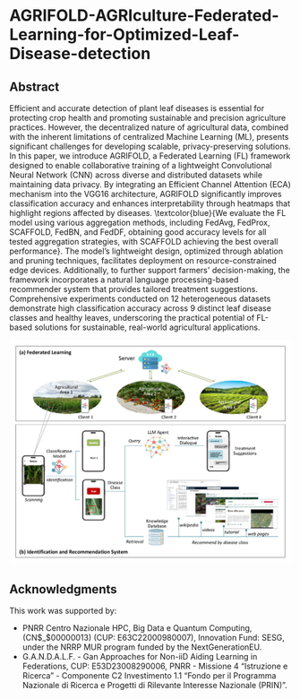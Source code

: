 # AGRIFOLD-AGRIculture-Federated-Learning-for-Optimized-Leaf-Disease-detection

## Abstract
Efficient and accurate detection of plant leaf diseases is essential for protecting crop health and promoting sustainable and precision agriculture practices. However, the decentralized nature of agricultural data, combined with the inherent limitations of centralized Machine Learning (ML), presents significant challenges for developing scalable, privacy-preserving solutions. In this paper, we introduce AGRIFOLD, a Federated Learning (FL) framework designed to enable collaborative training of a lightweight Convolutional Neural Network (CNN) across diverse and distributed datasets while maintaining data privacy. By integrating an Efficient Channel Attention (ECA) mechanism into the VGG16 architecture, AGRIFOLD significantly improves classification accuracy and enhances interpretability through heatmaps that highlight regions affected by diseases. \textcolor{blue}{We evaluate the FL model using various aggregation methods, including FedAvg, FedProx, SCAFFOLD, FedBN, and FedDF, obtaining good accuracy levels for all tested aggregation strategies, with SCAFFOLD achieving the best overall performance}. The model’s lightweight design, optimized through ablation and pruning techniques, facilitates deployment on resource-constrained edge devices. Additionally, to further support farmers' decision-making, the framework incorporates a natural language processing-based recommender system that provides tailored treatment suggestions. Comprehensive experiments conducted on 12 heterogeneous datasets demonstrate high classification accuracy across 9 distinct leaf disease classes and healthy leaves, underscoring the practical potential of FL-based solutions for sustainable, real-world agricultural applications.

![Framework](architecture.jpg)
## Acknowledgments
This work was supported by: 
- PNRR Centro Nazionale HPC, Big Data e Quantum Computing, (CN$_$00000013) (CUP: E63C22000980007), Innovation Fund: SESG, under the NRRP MUR program funded by the NextGenerationEU.
- G.A.N.D.A.L.F. - Gan Approaches for Non-iiD Aiding Learning in Federations, CUP: E53D23008290006, PNRR - Missione 4 “Istruzione e Ricerca” - Componente C2 Investimento 1.1 “Fondo per il Programma Nazionale di Ricerca e Progetti di Rilevante Interesse Nazionale (PRIN)”.
